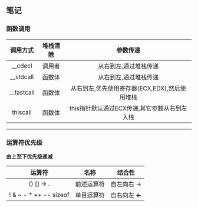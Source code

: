 笔记
----------
### 函数调用 ###
|   调用方式    |   堆栈清除    |   参数传递        |
|:------------:|:------------:|:-----------------:|
|   __cdecl    |    调用者     |从右到左,通过堆栈传递|
|   __stdcall  |    函数体     |从右到左,通过堆栈传递|
|   __fastcall |    函数体     |从右到左,优先使用寄存器(ECX,EDX),然后使用堆栈|
|   thiscall   |    函数体     |this指针默认通过ECX传递,其它参数从右到左入栈|


----------
### 运算符优先级 ###
**由上至下优先级递减**

|运算符     |名称       |结合性    |
|:---------:|:---------:|:------------:|
|() [] -> . |前述运算符 |自左向右 ->   |
|! & ~ - * ++ -- sizeof|单目运算符 |自右向左  **<-** |

